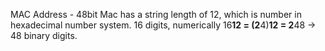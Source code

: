MAC Address - 48bit
Mac has a string length of 12, which is number in hexadecimal number system.
16 digits, numerically 16**12 = (2**4)**12 = 2**48 -> 48 binary digits.



